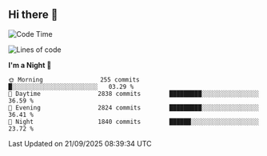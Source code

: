## Hi there 👋

<!--
**Wangmerlyn/Wangmerlyn** is a ✨ _special_ ✨ repository because its `README.md` (this file) appears on your GitHub profile.

Here are some ideas to get you started:

- 🔭 I’m currently working on ...
- 🌱 I’m currently learning ...
- 👯 I’m looking to collaborate on ...
- 🤔 I’m looking for help with ...
- 💬 Ask me about ...
- 📫 How to reach me: ...
- 😄 Pronouns: ...
- ⚡ Fun fact: ...
-->
<!--START_SECTION:waka-->
![Code Time](http://img.shields.io/badge/Code%20Time-574%20hrs%2035%20mins-blue)

![Lines of code](https://img.shields.io/badge/From%20Hello%20World%20I%27ve%20Written-43.2%20million%20lines%20of%20code-blue)

**I'm a Night 🦉** 

```text
🌞 Morning                255 commits         █░░░░░░░░░░░░░░░░░░░░░░░░   03.29 % 
🌆 Daytime                2838 commits        █████████░░░░░░░░░░░░░░░░   36.59 % 
🌃 Evening                2824 commits        █████████░░░░░░░░░░░░░░░░   36.41 % 
🌙 Night                  1840 commits        ██████░░░░░░░░░░░░░░░░░░░   23.72 % 
```



 Last Updated on 21/09/2025 08:39:34 UTC
<!--END_SECTION:waka-->
